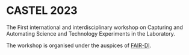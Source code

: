 # CASTEL 2023

The First international and interdisciplinary workshop on
Capturing and Automating Science and Technology Experiments in the Laboratory.

The workshop is organised under the auspices of [FAIR-DI](https://www.fair-di.eu/fair-di/).

